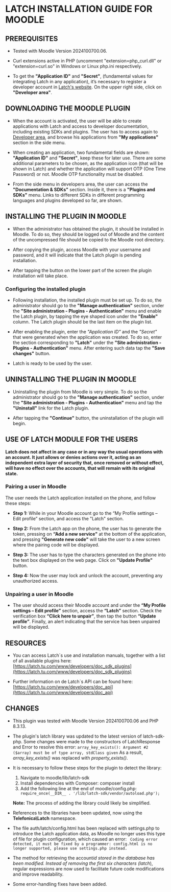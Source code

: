 # LATCH INSTALLATION GUIDE FOR MOODLE

## PREREQUISITES

- Tested with Moodle Version 2024100700.06.

- Curl extensions active in PHP (uncomment "extension=php_curl.dll" or "extension=curl.so" in Windows or Linux php.ini respectively.

- To get the **"Application ID"** and **"Secret"**, (fundamental values for integrating Latch in any application), it’s necessary to register a developer account in [Latch's website](https://latch.tu.com). On the upper right side, click on **"Developer area"**.

## DOWNLOADING THE MOODLE PLUGIN

- When the account is activated, the user will be able to create applications with Latch and access to developer documentation, including existing SDKs and plugins. The user has to access again to [Developer area](https://latch.tu.com/www/secure/login), and browse his applications from **"My applications"** section in the side menu.

- When creating an application, two fundamental fields are shown: **"Application ID"** and **"Secret"**, keep these for later use. There are some additional parameters to be chosen, as the application icon (that will be shown in Latch) and whether the application will support OTP (One Time Password) or not. Moodle OTP functionality must be disabled.

- From the side menu in developers area, the user can access the **"Documentation & SDKs"** section. Inside it, there is a **"Plugins and SDKs"** menu. Links to different SDKs in different programming languages and plugins developed so far, are shown.

## INSTALLING THE PLUGIN IN MOODLE

- When the administrator has obtained the plugin, it should be installed in Moodle. To do so, they should be logged out of Moodle and the content of the uncompressed file should be copied to the Moodle root directory.

- After copying the plugin, access Moodle with your username and password, and it will indicate that the Latch plugin is pending installation.

- After tapping the button on the lower part of the screen the plugin installation will take place.

### Configuring the installed plugin

- Following installation, the installed plugin must be set up. To do so, the administrator should go to the **"Manage authentication"** section, under the **"Site administration - Plugins - Authentication"** menu and enable the Latch plugin, by tapping the eye shaped icon under the **"Enable"** column. The Latch plugin should be the last item on the plugin list.

- After enabling the plugin, enter the _"Application ID"_ and the _"Secret"_ that were generated when the application was created. To do so, enter the section corresponding to **"Latch"** under the **"Site administration - Plugins - Authentication"** menu. After entering such data tap the **"Save changes"** button.

- Latch is ready to be used by the user.

## UNINSTALLING THE PLUGIN IN MOODLE

- Uninstalling the plugin from Moodle is very simple. To do so the administrator should go to the **"Manage authentication"** section, under the **"Site administration - Plugins - Authentication"** menu and tap the **"Uninstall"** link for the Latch plugin.

- After tapping the **"Continue"** button, the uninstallation of the plugin will begin.

## USE OF LATCH MODULE FOR THE USERS

**Latch does not affect in any case or in any way the usual operations with an account. It just allows or denies actions over it, acting as an independent extra layer of security that, once removed or without effect, will have no effect over the accounts, that will remain with its original state.**

### Pairing a user in Moodle

The user needs the Latch application installed on the phone, and follow these steps:

- **Step 1:** While in your Moodle account go to the “My Profile settings – Edit profile” section, and access the "Latch" section.

- **Step 2:** From the Latch app on the phone, the user has to generate the token, pressing on **“Add a new service"** at the bottom of the application, and pressing **"Generate new code"** will take the user to a new screen where the pairing code will be displayed.

- **Step 3:** The user has to type the characters generated on the phone into the text box displayed on the web page. Click on **"Update Profile"** button.

- **Step 4:** Now the user may lock and unlock the account, preventing any unauthorized access.

### Unpairing a user in Moodle

- The user should access their Moodle account and under the **“My Profile settings – Edit profile”** section, access the **“Latch”** section. Check the verification box **“Click here to unpair”**, then tap the button **“Update profile”**. Finally, an alert indicating that the service has been unpaired will be displayed.

## RESOURCES

- You can access Latch´s use and installation manuals, together with a list of all available plugins here: [https://latch.tu.com/www/developers/doc_sdk_plugins](https://latch.tu.com/www/developers/doc_sdk_plugins)

- Further information on de Latch´s API can be found here: [https://latch.tu.com/www/developers/doc_api](https://latch.tu.com/www/developers/doc_api)

## CHANGES

- This plugin was tested with Moodle Version 2024100700.06 and PHP 8.3.13.
- The plugin's latch library was updated to the latest version of latch-sdk-php. Some changes were made to the constructors of LatchResponse and Error to resolve this error: `array_key_exists(): Argument #2 ($array) must be of type array, stdClass given`
  As a result, _array_key_exists()_ was replaced with _property_exists()_.

- It is necessary to follow these steps for the plugin to detect the library:

  1.  Navigate to moodle/lib/latch-sdk
  2.  Install dependencies with Composer: composer install
  3.  Add the following line at the end of moodle/config.php:
      ` require_once(__DIR__ . '/lib/latch-sdk/vendor/autoload.php');`

  **Note:** The process of adding the library could likely be simplified.

- References to the libraries have been updated, now using the **Telefonica\Latch** namespace.
- The file auth/latch/config.html has been replaced with settings.php to introduce the Latch application data, as Moodle no longer uses this type of file for plugin configuration, which caused an error: ` Coding error detected, it must be fixed by a programmer: config.html is no longer supported, please use settings.php instead.`
- The method for retrieving the account*id stored in the database has been modified. Instead of removing the first six characters (latch*), regular expressions are now used to facilitate future code modifications and improve readability.
- Some error-handling fixes have been added.

